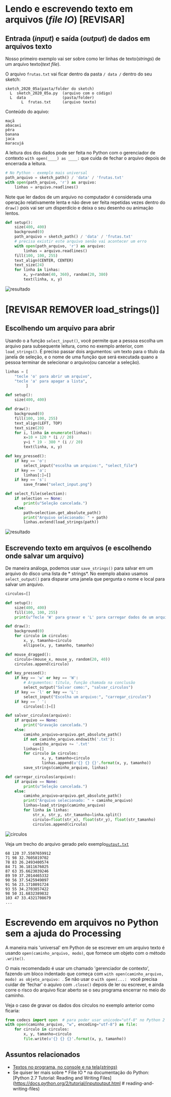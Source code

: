 # Lendo e escrevendo texto em arquivos (*file IO*) [REVISAR]

## Entrada (*input*) e saída (*output*) de dados em arquivos texto

Nosso primeiro exemplo vai ser sobre como ler linhas de texto(*strings*) de um arquivo texto(*text file*).

O arquivo `frutas.txt` vai ficar dentro da pasta `/ data /` dentro  do seu sketch:
```
sketch_2020_05a(pasta/folder do sketch)
  L  sketch_2020_05a.py  (arquivo com o código)
  L  data                (pasta/folder)
       L  frutas.txt     (arquivo texto)
```
Conteúdo do aquivo:
```
maçã
abacaxi
pêra
banana
jaca
maracujá
```
A leitura dos dos dados pode ser feita no Python com o gerenciador de contexto `with open(____) as ____:`  que cuida de fechar o arquivo depois de encerrada a leitura.

```python
# No Python - exemplo mais universal
path_arquivo = sketch_path() / 'data' / 'frutas.txt'
with open(path_arquivo, 'r') as arquivo:
    linhas = arquivo.readlines()
```

Note que ler dados de um arquivo no computador é considerada uma operação relativamente lenta e não deve ser feita repetidas vezes dentro do `draw()` pois vai ser um disperdício e deixa o seu desenho ou animação lentos.

```python
def setup():
    size(400, 400)
    background(0)
    path_arquivo = sketch_path() / 'data' / 'frutas.txt'
    # precisa existir este arquivo senão vai acontecer um erro
    with open(path_arquivo, 'r') as arquivo:
        linhas = arquivo.readlines()
    fill(100, 100, 255)
    text_align(CENTER, CENTER)
    text_size(24)
    for linha in linhas:
        x, y=random(40, 360), random(20, 380)
        text(linha, x, y)
```

![resultado](assets/read_lines.png)

# [REVISAR REMOVER load_strings()]

## Escolhendo um arquivo para abrir

Usando o a função `select_input()`,  você permite que a pessoa escolha um arquivo para subsequente leitura, como no exemplo anterior, com `load_strings()`. É preciso passar dois argumentos: um texto para o título da janela de seleção, e o nome de uma função que será executada quano a pessoa terminar de selecionar o arquivo(ou cancelar a seleção).

```python
linhas = [
    "tecle 'o' para abrir um arquivo",
    "tecle 'a' para apagar a lista",
         ]

def setup():
    size(400, 400)

def draw():
    background(0)
    fill(100, 100, 255)
    text_align(LEFT, TOP)
    text_size(20)
    for i, linha in enumerate(linhas):
        x=10 + 120 * (i // 20)
        y=i * 19 - 380 * (i // 20)
        text(linha, x, y)

def key_pressed():
    if key == 'o':
        select_input("escolha um arquivo:", "select_file")
    if key == 'a':
        linhas[:]=[]
    if key == 's':
        save_frame("select_input.png")

def select_file(selection):
    if selection == None:
        print(u"Seleção cancelada.")
    else:
        path=selection.get_absolute_path()
        print("Arquivo selecionado: " + path)
        linhas.extend(load_strings(path))
```

![resultado](assets/select_input.png)

## Escrevendo texto em arquivos (e escolhendo onde salvar um arquivo)

De maneira análoga, podemos usar `save_strings()` para salvar em um arquivo do disco uma lista de * strings*. No exemplo abaixo usamos `select_output()` para disparar uma janela que pergunta o nome e local para salvar um arquivo.

```python
circulos=[]

def setup():
    size(400, 400)
    fill(100, 100, 255)
    print(u"Tecle 'W' para gravar e 'L' para carregar dados de um arquivo texto")

def draw():
    background(0)
    for circulo in circulos:
        x, y, tamanho=circulo
        ellipse(x, y, tamanho, tamanho)

def mouse_dragged():
    circulo=(mouse_x, mouse_y, random(20, 40))
    circulos.append(circulo)

def key_pressed():
    if key == 'w' or key == 'W':
        # Argumentos: título, função chamada na conclusão
        select_output("Salvar como:", "salvar_circulos")
    if key == 'l' or key == 'L':
        select_input("Escolha um arquivo:", "carregar_circulos")
    if key == ' ':
        circulos[:]=[]

def salvar_circulos(arquivo):
    if arquivo == None:
        print("Gravação cancelada.")
    else:
        caminho_arquivo=arquivo.get_absolute_path()
        if not caminho_arquivo.endswith('.txt'):
            caminho_arquivo += '.txt'
        linhas=[]
        for circulo in circulos:
                x, y, tamanho=circulo
                linhas.append(u'{} {} {}'.format(x, y, tamanho))
        save_strings(caminho_arquivo, linhas)

def carregar_circulos(arquivo):
    if arquivo == None:
        print(u"Seleção cancelada.")
    else:
        caminho_arquivo=arquivo.get_absolute_path()
        print("Arquivo selecionado: " + caminho_arquivo)
        linhas=load_strings(caminho_arquivo)
        for linha in linhas:
            str_x, str_y, str_tamanho=linha.split()
            circulo=float(str_x), float(str_y), float(str_tamanho)
            circulos.append(circulo)
```
![circulos](assets/output.png)

Veja um trecho do arquivo gerado pelo exemplo[`output.txt`](assets/output.txt)
```
68 120 37.5507659912
71 98 32.7605819702
78 83 26.2493400574
84 71 36.1811676025
87 63 35.6623039246
89 59 37.2014465332
90 56 37.5425949097
91 56 23.1710891724
93 55 34.2703857422
98 50 31.6832389832
103 47 33.4321708679
...
```
# Escrevendo em arquivos no Python sem a ajuda do Processing

A maneira mais 'universal' em Python de se escrever em um arquivo texto é usando `open(caminho_arquivo, modo)`, que fornece um objeto com o método `.write()`.

O mais recomendado é usar um chamado 'gerenciador de contexto', fazendo um bloco indentado que começa com `with open(caminho_arquivo, modo) as objeto_arquivo: `. Se não usar o `with open(...: ` você precisa cuidar de 'fechar' o aquivo com `.close()` depois de ler ou escrever, e ainda corre o risco do arquivo ficar aberto se o seu programa encerrar no meio do caminho.

Veja o caso de gravar os dados dos círculos no exemplo anterior como ficaria:

```python
from codecs import open  # para poder usar unicode="utf-8" no Python 2
with open(caminho_arquivo, "w", encoding="utf-8") as file:
    for circulo in circulos:
        x, y, tamanho=circulo
        file.write(u'{} {} {}'.format(x, y, tamanho))
 ```


## Assuntos relacionados

* [Textos no programa, no console e na tela(*strings*)](strings_py.md)
* Se quiser ler mais sobre * Filie IO * na documentação do Python: [Python 2.7 Tutorial: Reading and Writing Files](https://docs.python.org/2/tutorial/inputoutput.html  # reading-and-writing-files)
